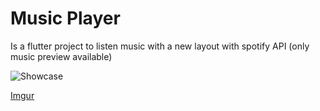 # Music Player

Is a flutter project to listen music with a new layout with spotify API (only music preview available)

![Showcase](https://imgur.com/83YZmhC)

[Imgur](https://imgur.com/83YZmhC)